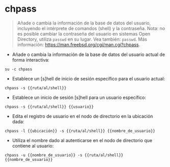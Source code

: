 # chpass

> Añade o cambia la información de la base de datos del usuario, incluyendo el intérprete de comandos (shell) y la contraseña.
> Nota: no es posible cambiar la contraseña del usuario en sistemas Open Directory, utiliza `passwd` en su lugar.
> Vea también: `passwd`.
> Más información: <https://man.freebsd.org/cgi/man.cgi?chpass>.

- Añade o cambia la información de la base de datos del usuario actual de forma interactiva:

`su -c chpass`

- Establece un [s]hell de inicio de sesión específico para el usuario actual:

`chpass -s {{ruta/al/shell}}`

- Establece un inicio de sesión [s]hell para un usuario específico:

`chpass -s {{ruta/al/shell}} {{usuario}}`

- Edita el registro de usuario en el nodo de directorio en la ubicación dada:

`chpass -l {{ubicación}} -s {{ruta/al/shell}} {{nombre_de_usuario}}`

- Utiliza el nombre dado al autenticarse en el nodo de directorio que contiene al usuario:

`chpass -u {{nombre_de_usuario}} -s {{ruta/al/shell}} {{nombre_de_usuario}}`
